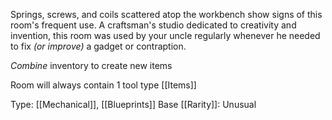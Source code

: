 Springs, screws, and coils scattered atop the workbench show signs of this room's frequent use. A craftsman's studio dedicated to creativity and invention, this room was used by your uncle regularly whenever he needed to fix *(or improve)* a gadget or contraption.

*Combine* inventory to create new items

Room will always contain 1 tool type [[Items]]

Type: [[Mechanical]], [[Blueprints]]
Base [[Rarity]]: Unusual